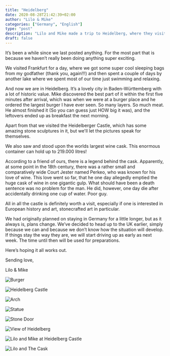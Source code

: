 ```yaml
---
title: "Heidelberg"
date: 2020-08-28T21:42:39+02:00
author: "Lilo & Mike"
categories: ["Germany", "English"]
type: "post"
description: "Lilo and Mike made a trip to Heidelberg, where they visited the castle, gawked at a cask and laughed at a legend."
draft: false
---
```


It’s been a while since we last posted anything. For the most part that is because we haven’t really been doing anything super exciting.

We visited Frankfurt for a day, where we got some super cool sleeping bags from my godfather (thank you, again!!!) and then spent a couple of days by another lake where we spent most of our time just swimming and relaxing.

And now we are in Heidelberg. It’s a lovely city in Baden-Württemberg with a lot of historic value. Mike discovered the best part of it within the first five minutes after arrival, which was when we were at a burger place and he ordered the largest burger I have ever seen. So many layers. So much meat. He almost finished it (So you can guess just HOW big it was), and the leftovers ended up as breakfast the next morning.

Apart from that we visited the Heidelberger Castle, which has some amazing stone sculptures in it, but we'll let the pictures speak for themselves.

We also saw and stood upon the worlds largest wine cask. This enormous container can hold up to 219.000 litres!

According to a friend of ours, there is a legend behind the cask. Apparently, at some point in the 18th century, there was a rather small and comparatively wide Court Jester named Perkeo, who was known for his love of wine. This love went so far, that he one day allegedly emptied the huge cask of wine in one gigantic gulp. What should have been a death sentence was no problem for the man. He did, however, one day die after accidentally drinking one cup of water. Poor guy.

All in all the castle is definitely worth a visit, especially if one is interested in European history and art, stonecrafted art in particular.

We had originally planned on staying in Germany for a little longer, but as it always is, plans change. We’ve decided to head up to the UK earlier, simply because we can and because we don’t know how the situation will develop. If things stay the way they are, we will start driving up as early as next week. The time until then will be used for preparations.

Here’s hoping it all works out.

Sending love,

Lilo & Mike

<div class="swiper-container"><div class="swiper-wrapper"><div class="swiper-slide">

![Burger](01_burger.jpg)

</div><div class="swiper-slide">

![Heidelberg Castle](02_castle.jpg)

</div><div class="swiper-slide">

![Arch](03_arch.jpg)

</div><div class="swiper-slide">

![Statue](04_statue.jpg)

</div><div class="swiper-slide">

![Stone Door](05_stone_door.jpg)

</div><div class="swiper-slide">

![View of Heidelberg](06_heidelberg.jpg)

</div><div class="swiper-slide">

![Lilo and Mike at Heidelberg Castle](07_lilo-and-mike.jpg)

</div><div class="swiper-slide">

![Lilo and The Cask](08_lilo-and-cask.jpg)

</div></div><div class="swiper-button-prev"></div><div class="swiper-button-next"></div></div>
